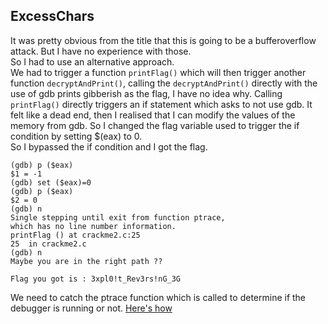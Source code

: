 ## ExcessChars

It was pretty obvious from the title that this is going to be a bufferoverflow attack. But I have no experience with those.  
So I had to use an alternative approach.  
We had to trigger a function `printFlag()` which will then trigger another function `decryptAndPrint()`, calling the `decryptAndPrint()` directly with the use of gdb prints gibberish as the flag, I have no idea why. Calling `printFlag()` directly triggers an if statement which asks to not use gdb. It felt like a dead end, then I realised that I can modify the values of the memory from gdb. So I changed the flag variable used to trigger the if condition by setting $(eax) to 0.  
So I bypassed the if condition and I got the flag.

```
(gdb) p ($eax)
$1 = -1
(gdb) set ($eax)=0
(gdb) p ($eax)
$2 = 0
(gdb) n
Single stepping until exit from function ptrace,
which has no line number information.
printFlag () at crackme2.c:25
25	in crackme2.c
(gdb) n
Maybe you are in the right path ??

Flag you got is : 3xpl0!t_Rev3rs!nG_3G
```

We need to catch the ptrace function which is called to determine if the debugger is running or not. [Here's how](https://gist.github.com/poxyran/71a993d292eee10e95b4ff87066ea8f2)